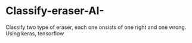 # Classify-eraser-AI-
Classify two type of eraser, each one onsists of one right and one wrong. Using keras, tensorflow
